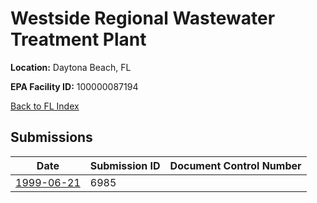# Westside Regional Wastewater Treatment Plant

**Location:** Daytona Beach, FL

**EPA Facility ID:** 100000087194

[Back to FL Index](../../index.md)

## Submissions

| Date | Submission ID | Document Control Number |
|------|--------------|-------------------------|
| [1999-06-21](submissions/6985.md) | 6985 |  |
